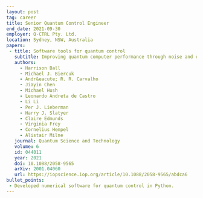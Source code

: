 ```yaml
---
layout: post 
tag: career
title: Senior Quantum Control Engineer
end_date: 2021-09-30
employer: Q-CTRL Pty. Ltd.
location: Sydney, NSW, Australia
papers:
 - title: Software tools for quantum control
   subtitle: Improving quantum computer performance through noise and error suppression
   authors:
     - Harrison Ball
     - Michael J. Biercuk
     - Andr&eacute; R. R. Carvalho
     - Jiayin Chen
     - Michael Hush
     - Leonardo Andreta de Castro
     - Li Li
     - Per J. Lieberman
     - Harry J. Slatyer
     - Claire Edmunds
     - Virginia Frey
     - Cornelius Hempel
     - Alistair Milne
   journal: Quantum Science and Technology
   volume: 6
   id: 044011
   year: 2021
   doi: 10.1088/2058-9565
   arXiv: 2001.04060
   url: https://iopscience.iop.org/article/10.1088/2058-9565/abdca6
bullet_points:
 - Developed numerical software for quantum control in Python.
---
```

